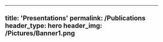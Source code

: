 
---
title: 'Presentations'
permalink: /Publications
header_type: hero
header_img: /Pictures/Banner1.png
---

